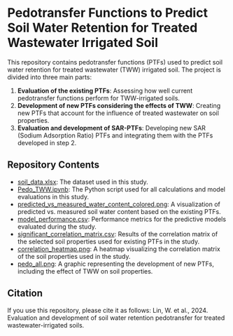 # Pedotransfer Functions to Predict Soil Water Retention for Treated Wastewater Irrigated Soil

This repository contains pedotransfer functions (PTFs) used to predict soil water retention for treated wastewater (TWW) irrigated soil. The project is divided into three main parts:

1. **Evaluation of the existing PTFs**: Assessing how well current pedotransfer functions perform for TWW-irrigated soils.
2. **Development of new PTFs considering the effects of TWW**: Creating new PTFs that account for the influence of treated wastewater on soil properties.
3. **Evaluation and development of SAR-PTFs**: Developing new SAR (Sodium Adsorption Ratio) PTFs and integrating them with the PTFs developed in step 2.

## Repository Contents

- [soil_data.xlsx](./soil_data.xlsx): The dataset used in this study.
- [Pedo_TWW.ipynb](./Pedo_TWW.ipynb): The Python script used for all calculations and model evaluations in this study.
- [predicted_vs_measured_water_content_colored.png](./predicted_vs_measured_water_content_colored.png): A visualization of predicted vs. measured soil water content based on the existing PTFs.
- [model_performance.csv](./model_performance.csv): Performance metrics for the predictive models evaluated during the study.
- [significant_correlation_matrix.csv](./significant_correlation_matrix.csv): Results of the correlation matrix of the selected soil properties used for existing PTFs in the study.
- [correlation_heatmap.png](./correlation_heatmap.png): A heatmap visualizing the correlation matrix of the soil properties used in the study.
- [pedo_all.png](./pedo_all.png): A graphic representing the development of new PTFs, including the effect of TWW on soil properties.

## Citation
If you use this repository, please cite it as follows:
Lin, W. et al., 2024. Evaluation and development of soil water retention pedotransfer for treated wastewater-irrigated soils.
